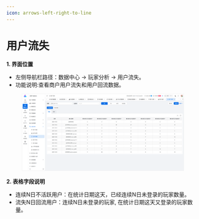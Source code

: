 ```yaml
---
icon: arrows-left-right-to-line
---
```


# 用户流失

**1. 界面位置**

* 左侧导航栏路径：数据中心 → 玩家分析 → 用户流失。
* 功能说明:查看商户用户流失和用户回流数据。

<figure><img src="../../.gitbook/assets/image (32).png" alt=""><figcaption></figcaption></figure>

**2. 表格字段说明**

* 连续N日不活跃用户：在统计日期这天，已经连续N日未登录的玩家数量。
* 流失N日回流用户：连续N日未登录的玩家, 在统计日期这天又登录的玩家数量。
